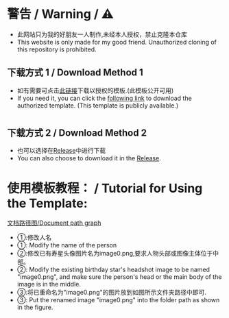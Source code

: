 # 警告 / Warning / ⚠

* 此网站只为我的好朋友一人制作,未经本人授权，禁止克隆本仓库
* This website is only made for my good friend. Unauthorized cloning of this repository is prohibited.

 ## 下载方式 1 / Download Method 1
* 如有需要可点击[此链接](https://github.com/user-attachments/files/16538179/html.zip)下载以授权的模板.(此模板公开可用)
* If you need it, you can click the [following link](https://github.com/user-attachments/files/16538179/html.zip) to download the authorized template. (This template is publicly available.)
 
#
 
## 下载方式 2 / Download Method 2
* 也可以选择在[Release](https://github.com/yrmeng-07/html_00/releases/tag/0)中进行下载
* You can also choose to download it in the [Release](https://github.com/yrmeng-07/html_00/releases/tag/0). 

#

# 使用模板教程： / Tutorial for Using the Template:
[文档路径图/Document path graph](https://github.com/user-attachments/assets/261a06ea-f082-451b-96a1-f34a134f08e1)
* ①:修改人名
* ①: Modify the name of the person
* ②:修改已有寿星头像图片名为image0.png,要求人物头部或图像主体位于中部。
* ②: Modify the existing birthday star's headshot image to be named "image0.png", and make sure the person's head or the main body of the image is in the middle.
* ③:将已重命名为"image0.png"的图片放到如图所示文件夹路径中即可.
* ③: Put the renamed image "image0.png" into the folder path as shown in the figure.
